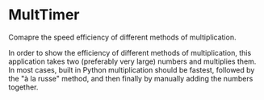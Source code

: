 # MultTimer
Comapre the speed efficiency of different methods of multiplication. 

In order to show the efficiency of different methods of multiplication, this application takes two (preferably very large) numbers and multiplies them. In most cases, built in Python multiplication should be fastest, followed by the "à la russe" method, and then finally by manually adding the numbers together. 

